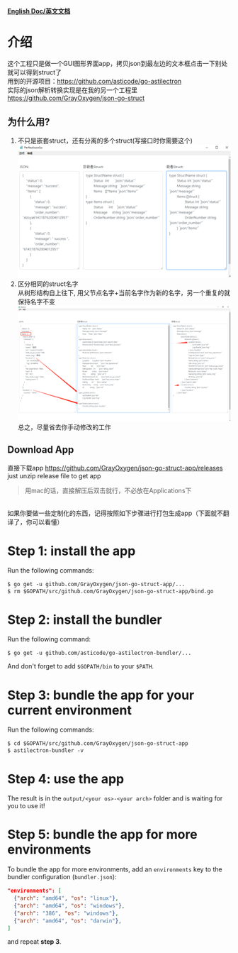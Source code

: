 <b>[English Doc/英文文档](https://github.com/GrayOxygen/json-go-struct-app/blob/master/README.md "英文文档")</b>
# 介绍
这个工程只是做一个GUI图形界面app，拷贝json到最左边的文本框点击一下别处就可以得到struct了 <br>
用到的开源项目：https://github.com/asticode/go-astilectron<br>
实际的json解析转换实现是在我的另一个工程里 https://github.com/GrayOxygen/json-go-struct
## 为什么用?
1. 不只是嵌套struct，还有分离的多个struct(写接口时你需要这个)<br>
![screenshot](screenshot.png)
2. 区分相同的struct名字<br>
    从树形结构自上往下, 用父节点名字+当前名字作为新的名字，另一个重复的就保持名字不变
![screenshot](screenshot3.png)
总之，尽量省去你手动修改的工作
## Download App
直接下载app https://github.com/GrayOxygen/json-go-struct-app/releases just unzip release file to get app

>用mac的话，直接解压后双击就行，不必放在Applications下

</br> 如果你要做一些定制化的东西，记得按照如下步骤进行打包生成app（下面就不翻译了，你可以看懂）


# Step 1: install the app

Run the following commands:

    $ go get -u github.com/GrayOxygen/json-go-struct-app/...
    $ rm $GOPATH/src/github.com/GrayOxygen/json-go-struct-app/bind.go

# Step 2: install the bundler

Run the following command:

    $ go get -u github.com/asticode/go-astilectron-bundler/...
    
And don't forget to add `$GOPATH/bin` to your `$PATH`.
    
# Step 3: bundle the app for your current environment

Run the following commands:

    $ cd $GOPATH/src/github.com/GrayOxygen/json-go-struct-app
    $ astilectron-bundler -v
    
# Step 4: use the app

The result is in the `output/<your os>-<your arch>` folder and is waiting for you to use it!

# Step 5: bundle the app for more environments

To bundle the app for more environments, add an `environments` key to the bundler configuration (`bundler.json`):

```json
"environments": [
  {"arch": "amd64", "os": "linux"},
  {"arch": "amd64", "os": "windows"},
  {"arch": "386", "os": "windows"},
  {"arch": "amd64", "os": "darwin"},
]
```

and repeat **step 3**.
